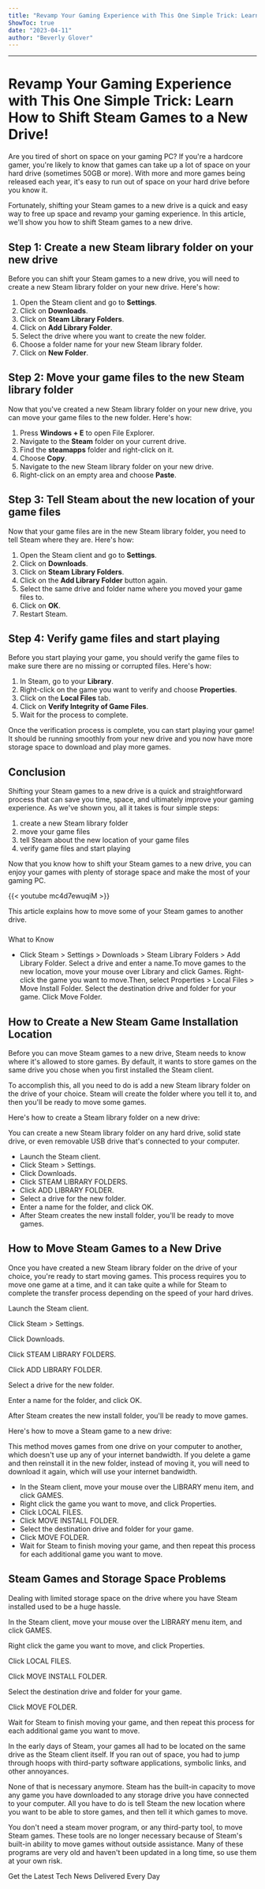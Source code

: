 ```yaml
---
title: "Revamp Your Gaming Experience with This One Simple Trick: Learn How to Shift Steam Games to a New Drive!"
ShowToc: true 
date: "2023-04-11"
author: "Beverly Glover"
---
```

*****
# Revamp Your Gaming Experience with This One Simple Trick: Learn How to Shift Steam Games to a New Drive!

Are you tired of short on space on your gaming PC? If you're a hardcore gamer, you're likely to know that games can take up a lot of space on your hard drive (sometimes 50GB or more). With more and more games being released each year, it's easy to run out of space on your hard drive before you know it.

Fortunately, shifting your Steam games to a new drive is a quick and easy way to free up space and revamp your gaming experience. In this article, we'll show you how to shift Steam games to a new drive.

## Step 1: Create a new Steam library folder on your new drive

Before you can shift your Steam games to a new drive, you will need to create a new Steam library folder on your new drive. Here's how:

1. Open the Steam client and go to **Settings**.
2. Click on **Downloads**.
3. Click on **Steam Library Folders**.
4. Click on **Add Library Folder**.
5. Select the drive where you want to create the new folder.
6. Choose a folder name for your new Steam library folder.
7. Click on **New Folder**.

## Step 2: Move your game files to the new Steam library folder

Now that you've created a new Steam library folder on your new drive, you can move your game files to the new folder. Here's how:

1. Press **Windows + E** to open File Explorer.
2. Navigate to the **Steam** folder on your current drive.
3. Find the **steamapps** folder and right-click on it.
4. Choose **Copy**.
5. Navigate to the new Steam library folder on your new drive.
6. Right-click on an empty area and choose **Paste**.

## Step 3: Tell Steam about the new location of your game files

Now that your game files are in the new Steam library folder, you need to tell Steam where they are. Here's how:

1. Open the Steam client and go to **Settings**.
2. Click on **Downloads**.
3. Click on **Steam Library Folders**.
4. Click on the **Add Library Folder** button again.
5. Select the same drive and folder name where you moved your game files to.
6. Click on **OK**.
7. Restart Steam.

## Step 4: Verify game files and start playing

Before you start playing your game, you should verify the game files to make sure there are no missing or corrupted files. Here's how:

1. In Steam, go to your **Library**.
2. Right-click on the game you want to verify and choose **Properties**.
3. Click on the **Local Files** tab.
4. Click on **Verify Integrity of Game Files**.
5. Wait for the process to complete.

Once the verification process is complete, you can start playing your game! It should be running smoothly from your new drive and you now have more storage space to download and play more games.

## Conclusion

Shifting your Steam games to a new drive is a quick and straightforward process that can save you time, space, and ultimately improve your gaming experience. As we've shown you, all it takes is four simple steps:

1. create a new Steam library folder
2. move your game files
3. tell Steam about the new location of your game files
4. verify game files and start playing

Now that you know how to shift your Steam games to a new drive, you can enjoy your games with plenty of storage space and make the most of your gaming PC.

{{< youtube mc4d7ewuqiM >}} 




This article explains how to move some of your Steam games to another drive.

 
### 
What to Know
 
- Click Steam > Settings > Downloads > Steam Library Folders > Add Library Folder. Select a drive and enter a name.To move games to the new location, move your mouse over Library and click Games. Right-click the game you want to move.Then, select Properties > Local Files > Move Install Folder. Select the destination drive and folder for your game. Click Move Folder.

 
##   How to Create a New Steam Game Installation Location  
 

Before you can move Steam games to a new drive, Steam needs to know where it's allowed to store games. By default, it wants to store games on the same drive you chose when you first installed the Steam client.

 

To accomplish this, all you need to do is add a new Steam library folder on the drive of your choice. Steam will create the folder where you tell it to, and then you'll be ready to move some games.

 

Here's how to create a Steam library folder on a new drive:

 
You can create a new Steam library folder on any hard drive, solid state drive, or even removable USB drive that's connected to your computer.
 
- Launch the Steam client.
 - Click Steam > Settings.
 - Click Downloads.
 - Click STEAM LIBRARY FOLDERS.
 - Click ADD LIBRARY FOLDER.
 - Select a drive for the new folder.
 - Enter a name for the folder, and click OK.
 - After Steam creates the new install folder, you'll be ready to move games.

 
##   How to Move Steam Games to a New Drive  
 

Once you have created a new Steam library folder on the drive of your choice, you're ready to start moving games. This process requires you to move one game at a time, and it can take quite a while for Steam to complete the transfer process depending on the speed of your hard drives.

 

Launch the Steam client.

 

Click Steam > Settings.

 

Click Downloads.

 

Click STEAM LIBRARY FOLDERS.

 

Click ADD LIBRARY FOLDER.

 

Select a drive for the new folder.

 

Enter a name for the folder, and click OK.

 

After Steam creates the new install folder, you'll be ready to move games.

 

Here's how to move a Steam game to a new drive:

 
This method moves games from one drive on your computer to another, which doesn't use up any of your internet bandwidth. If you delete a game and then reinstall it in the new folder, instead of moving it, you will need to download it again, which will use your internet bandwidth.
 
- In the Steam client, move your mouse over the LIBRARY menu item, and click GAMES.
 - Right click the game you want to move, and click Properties.
 - Click LOCAL FILES.
 - Click MOVE INSTALL FOLDER.
 - Select the destination drive and folder for your game.
 - Click MOVE FOLDER.
 - Wait for Steam to finish moving your game, and then repeat this process for each additional game you want to move.

 
##   Steam Games and Storage Space Problems  
 

Dealing with limited storage space on the drive where you have Steam installed used to be a huge hassle.

 

In the Steam client, move your mouse over the LIBRARY menu item, and click GAMES.

 

Right click the game you want to move, and click Properties.

 

Click LOCAL FILES.

 

Click MOVE INSTALL FOLDER.

 

Select the destination drive and folder for your game.

 

Click MOVE FOLDER.

 

Wait for Steam to finish moving your game, and then repeat this process for each additional game you want to move.

 

In the early days of Steam, your games all had to be located on the same drive as the Steam client itself. If you ran out of space, you had to jump through hoops with third-party software applications, symbolic links, and other annoyances.

 

None of that is necessary anymore. Steam has the built-in capacity to move any game you have downloaded to any storage drive you have connected to your computer. All you have to do is tell Steam the new location where you want to be able to store games, and then tell it which games to move.

 
You don't need a steam mover program, or any third-party tool, to move Steam games. These tools are no longer necessary because of Steam's built-in ability to move games without outside assistance. Many of these programs are very old and haven't been updated in a long time, so use them at your own risk.
 

Get the Latest Tech News Delivered Every Day




